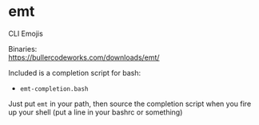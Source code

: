 # emt
CLI Emojis

Binaries:  
https://bullercodeworks.com/downloads/emt/

Included is a completion script for bash:  
* `emt-completion.bash`

Just put `emt` in your path, then source the completion script when you
fire up your shell (put a line in your bashrc or something)

